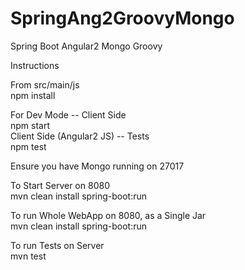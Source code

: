 # SpringAng2GroovyMongo
Spring Boot Angular2 Mongo Groovy

Instructions

From src/main/js  
npm install    

For Dev Mode -- Client Side  
npm start  
Client Side (Angular2 JS) -- Tests  
npm test    

Ensure you have Mongo running on 27017  

To Start Server on 8080  
mvn clean install spring-boot:run  

To run Whole WebApp on 8080, as a Single Jar  
mvn clean install spring-boot:run  

To run Tests on Server  
mvn test  
